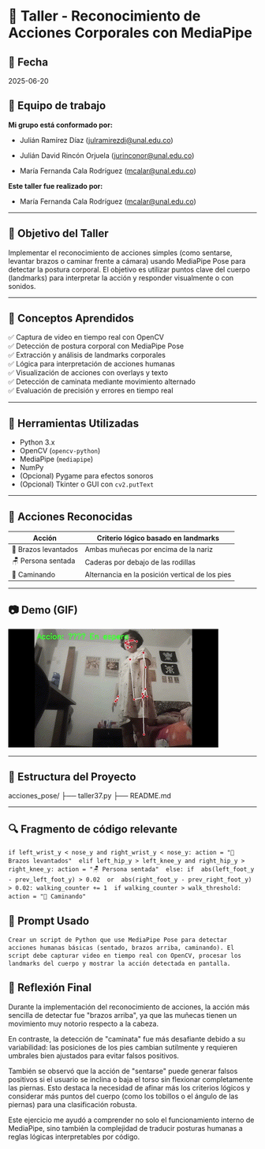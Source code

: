 # 🕺 Taller - Reconocimiento de Acciones Corporales con MediaPipe

## 📅 Fecha

2025-06-20


##  🌷 Equipo de trabajo

  

**Mi grupo está conformado por:**

  

- Julián Ramírez Díaz (julramirezdi@unal.edu.co)

- Julián David Rincón Orjuela (jurinconor@unal.edu.co)

- María Fernanda Cala Rodríguez (mcalar@unal.edu.co)

  

**Este taller fue realizado por:**

  

- María Fernanda Cala Rodríguez (mcalar@unal.edu.co)
---

## 🎯 Objetivo del Taller

Implementar el reconocimiento de acciones simples (como sentarse, levantar brazos o caminar frente a cámara) usando MediaPipe Pose para detectar la postura corporal. El objetivo es utilizar puntos clave del cuerpo (landmarks) para interpretar la acción y responder visualmente o con sonidos.

---

## 🧠 Conceptos Aprendidos

✅ Captura de video en tiempo real con OpenCV  
✅ Detección de postura corporal con MediaPipe Pose  
✅ Extracción y análisis de landmarks corporales  
✅ Lógica para interpretación de acciones humanas  
✅ Visualización de acciones con overlays y texto  
✅ Detección de caminata mediante movimiento alternado  
✅ Evaluación de precisión y errores en tiempo real

---

## 🔧 Herramientas Utilizadas

- Python 3.x
- OpenCV (`opencv-python`)
- MediaPipe (`mediapipe`)
- NumPy
- (Opcional) Pygame para efectos sonoros
- (Opcional) Tkinter o GUI con `cv2.putText`

---

## 🧪 Acciones Reconocidas

| Acción              | Criterio lógico basado en landmarks             |
|---------------------|-------------------------------------------------|
| 🙌 Brazos levantados | Ambas muñecas por encima de la nariz           |
| 🪑 Persona sentada   | Caderas por debajo de las rodillas             |
| 🚶 Caminando         | Alternancia en la posición vertical de los pies|

---

## 📷 Demo (GIF)

![demo](demo.gif)

---

## 📁 Estructura del Proyecto

acciones_pose/
├── taller37.py
├── README.md

---


## 🔍 Fragmento de código relevante

`if left_wrist_y < nose_y and right_wrist_y < nose_y:
    action = "🙌 Brazos levantados"  elif left_hip_y > left_knee_y and right_hip_y > right_knee_y:
    action = "🪑 Persona sentada"  else: if  abs(left_foot_y - prev_left_foot_y) > 0.02  or  abs(right_foot_y - prev_right_foot_y) > 0.02:
        walking_counter += 1  if walking_counter > walk_threshold:
        action = "🚶 Caminando"`
        
## 🤖 Prompt Usado
```
Crear un script de Python que use MediaPipe Pose para detectar acciones humanas básicas (sentado, brazos arriba, caminando). El script debe capturar video en tiempo real con OpenCV, procesar los landmarks del cuerpo y mostrar la acción detectada en pantalla.
```

## 💬 Reflexión Final

Durante la implementación del reconocimiento de acciones, la acción más sencilla de detectar fue "brazos arriba", ya que las muñecas tienen un movimiento muy notorio respecto a la cabeza.

En contraste, la detección de "caminata" fue más desafiante debido a su variabilidad: las posiciones de los pies cambian sutilmente y requieren umbrales bien ajustados para evitar falsos positivos.

También se observó que la acción de "sentarse" puede generar falsos positivos si el usuario se inclina o baja el torso sin flexionar completamente las piernas. Esto destaca la necesidad de afinar más los criterios lógicos y considerar más puntos del cuerpo (como los tobillos o el ángulo de las piernas) para una clasificación robusta.

Este ejercicio me ayudó a comprender no solo el funcionamiento interno de MediaPipe, sino también la complejidad de traducir posturas humanas a reglas lógicas interpretables por código.

